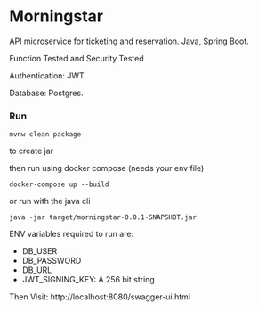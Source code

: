 # Morningstar 

API microservice for ticketing and reservation. Java, Spring Boot.

Function Tested and Security Tested

Authentication: JWT

Database: Postgres.

### Run

    mvnw clean package

to create jar

then run using docker compose (needs your env file)

    docker-compose up --build

or run with the java cli

    java -jar target/morningstar-0.0.1-SNAPSHOT.jar

ENV variables required to run are:
* DB_USER
* DB_PASSWORD
* DB_URL
* JWT_SIGNING_KEY: A 256 bit string


Then Visit: http://localhost:8080/swagger-ui.html

